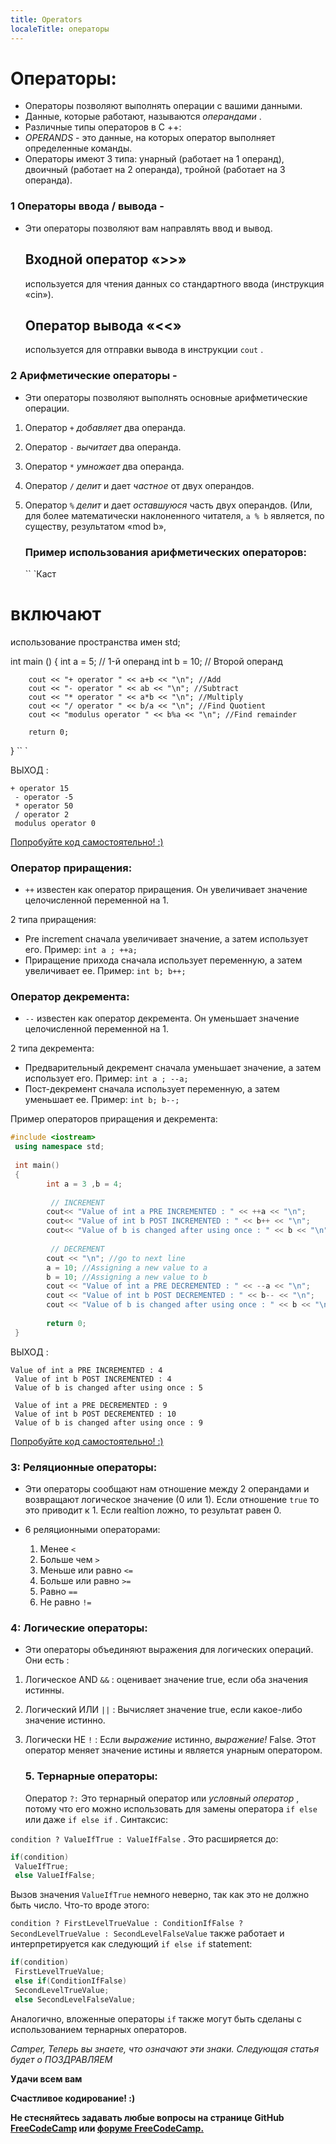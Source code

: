 ```yaml
---
title: Operators
localeTitle: операторы
---
```

# Операторы:

*   Операторы позволяют выполнять операции с вашими данными.
*   Данные, которые работают, называются _операндами_ .
*   Различные типы операторов в C ++:
*   _OPERANDS_ - это данные, на которых оператор выполняет определенные команды.
*   Операторы имеют 3 типа: унарный (работает на 1 операнд), двоичный (работает на 2 операнда), тройной (работает на 3 операнда).

### 1 Операторы ввода / вывода -

*   Эти операторы позволяют вам направлять ввод и вывод.
    
    ## Входной оператор «>>» ##
    
    используется для чтения данных со стандартного ввода (инструкция «cin»).
    
    ## Оператор вывода «<<»
    
    используется для отправки вывода в инструкции `cout` .
    

### 2 Арифметические операторы -

*   Эти операторы позволяют выполнять основные арифметические операции.

1.  Оператор `+` _добавляет_ два операнда.
    
2.  Оператор `-` _вычитает_ два операнда.
    
3.  Оператор `*` _умножает_ два операнда.
    
4.  Оператор `/` _делит_ и дает _частное_ от двух операндов.
    
5.  Оператор `%` _делит_ и дает _оставшуюся_ часть двух операндов. (Или, для более математически наклоненного читателя, `a % b` является, по существу, результатом «mod b»,
    
    ### Пример использования арифметических операторов:
    
    \`\` \`Каст
    

# включают

использование пространства имен std;

int main () { int a = 5; // 1-й операнд int b = 10; // Второй операнд
```
    cout << "+ operator " << a+b << "\n"; //Add 
    cout << "- operator " << ab << "\n"; //Subtract 
    cout << "* operator " << a*b << "\n"; //Multiply 
    cout << "/ operator " << b/a << "\n"; //Find Quotient 
    cout << "modulus operator " << b%a << "\n"; //Find remainder 
 
    return 0; 
```

} \`\` \`

ВЫХОД :
```
+ operator 15 
 - operator -5 
 * operator 50 
 / operator 2 
 modulus operator 0 
```

[Попробуйте код самостоятельно! :)](https://repl.it/Mge9)

### Оператор приращения:

*   `++` известен как оператор приращения. Он увеличивает значение целочисленной переменной на 1.

2 типа приращения:

*   Pre increment сначала увеличивает значение, а затем использует его. Пример: `int a ; ++a;`
*   Приращение прихода сначала использует переменную, а затем увеличивает ее. Пример: `int b; b++;`

### Оператор декремента:

*   `--` известен как оператор декремента. Он уменьшает значение целочисленной переменной на 1.

2 типа декремента:

*   Предварительный декремент сначала уменьшает значение, а затем использует его. Пример: `int a ; --a;`
*   Пост-декремент сначала использует переменную, а затем уменьшает ее. Пример: `int b; b--;`

Пример операторов приращения и декремента:

```cpp
#include <iostream> 
 using namespace std; 
 
 int main() 
 { 
        int a = 3 ,b = 4; 
 
         // INCREMENT 
        cout<< "Value of int a PRE INCREMENTED : " << ++a << "\n"; 
        cout<< "Value of int b POST INCREMENTED : " << b++ << "\n"; 
        cout<< "Value of b is changed after using once : " << b << "\n"; 
 
         // DECREMENT 
        cout << "\n"; //go to next line 
        a = 10; //Assigning a new value to a 
        b = 10; //Assigning a new value to b 
        cout << "Value of int a PRE DECREMENTED : " << --a << "\n"; 
        cout << "Value of int b POST DECREMENTED : " << b-- << "\n"; 
        cout << "Value of b is changed after using once : " << b << "\n"; 
 
        return 0; 
 } 
```

ВЫХОД :
```
Value of int a PRE INCREMENTED : 4 
 Value of int b POST INCREMENTED : 4 
 Value of b is changed after using once : 5 
 
 Value of int a PRE DECREMENTED : 9 
 Value of int b POST DECREMENTED : 10 
 Value of b is changed after using once : 9 
```

[Попробуйте код самостоятельно! :)](https://repl.it/Mgg4/2)

### 3: Реляционные операторы:

*   Эти операторы сообщают нам отношение между 2 операндами и возвращают логическое значение (0 или 1). Если отношение `true` то это приводит к 1. Если realtion ложно, то результат равен 0.
    
*   6 реляционными операторами:
    
    1.  Менее `<`
    2.  Больше чем `>`
    3.  Меньше или равно `<=`
    4.  Больше или равно `>=`
    5.  Равно `==`
    6.  Не равно `!=`

### 4: Логические операторы:

*   Эти операторы объединяют выражения для логических операций. Они есть :

1.  Логическое AND `&&` : оценивает значение true, если оба значения истинны.
    
2.  Логический ИЛИ `||` : Вычисляет значение true, если какое-либо значение истинно.
    
3.  Логически НЕ `!` : Если _выражение_ истинно, _выражение!_ False. Этот оператор меняет значение истины и является унарным оператором.
    
    ### 5\. Тернарные операторы:
    
    Оператор `?:` Это тернарный оператор или _условный оператор_ , потому что его можно использовать для замены оператора `if else` или даже `if else if` . Синтаксис:
    

`condition ? ValueIfTrue : ValueIfFalse` . Это расширяется до:

```cpp
if(condition) 
 ValueIfTrue; 
 else ValueIfFalse; 
```

Вызов значения `ValueIfTrue` немного неверно, так как это не должно быть число. Что-то вроде этого:

`condition ? FirstLevelTrueValue : ConditionIfFalse ? SecondLevelTrueValue : SecondLevelFalseValue` также работает и интерпретируется как следующий `if else if` statement:

```cpp
if(condition) 
 FirstLevelTrueValue; 
 else if(ConditionIfFalse) 
 SecondLevelTrueValue; 
 else SecondLevelFalseValue; 
```

Аналогично, вложенные операторы `if` также могут быть сделаны с использованием тернарных операторов.

_Camper, Теперь вы знаете, что означают эти знаки. Следующая статья будет о_ _ПОЗДРАВЛЯЕМ_

**Удачи всем вам**

**Счастливое кодирование! :)**

**Не стесняйтесь задавать любые вопросы на странице GitHub [FreeCodeCamp](https://forum.freecodecamp.org/) или [форуме FreeCodeCamp.](https://forum.freecodecamp.org/)**
